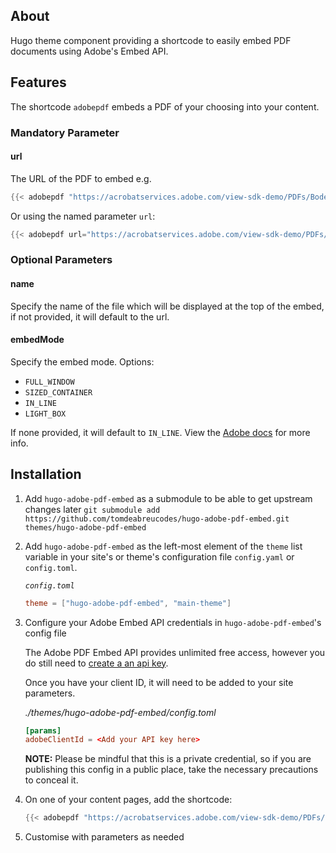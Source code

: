 ## About
Hugo theme component providing a shortcode to easily embed PDF documents using Adobe's Embed API.

## Features
The shortcode `adobepdf` embeds a PDF of your choosing into your content.

### Mandatory Parameter
#### url
The URL of the PDF to embed e.g.
```go
{{< adobepdf "https://acrobatservices.adobe.com/view-sdk-demo/PDFs/Bodea%20Brochure.pdf" >}}
```
Or using the named parameter `url`:
```go
{{< adobepdf url="https://acrobatservices.adobe.com/view-sdk-demo/PDFs/Bodea%20Brochure.pdf" >}}
```

### Optional Parameters
#### name
Specify the name of the file which will be displayed at the top of the embed, if not provided, it will default to the url.

#### embedMode
Specify the embed mode. Options:
- `FULL_WINDOW`
- `SIZED_CONTAINER`
- `IN_LINE`
- `LIGHT_BOX`

If none provided, it will default to `IN_LINE`. View the [Adobe docs](https://developer.adobe.com/document-services/docs/overview/pdf-embed-api/howtos/#embed-modes) for more info.

## Installation

1. Add `hugo-adobe-pdf-embed` as a submodule to be able to get upstream changes later `git submodule add https://github.com/tomdeabreucodes/hugo-adobe-pdf-embed.git themes/hugo-adobe-pdf-embed`
2. Add `hugo-adobe-pdf-embed` as the left-most element of the `theme` list variable in your site's or theme's configuration file `config.yaml` or `config.toml`. 
    
    *`config.toml`*
    ```toml
    theme = ["hugo-adobe-pdf-embed", "main-theme"]
    ```
3. Configure your Adobe Embed API credentials in `hugo-adobe-pdf-embed`'s config file

    The Adobe PDF Embed API provides unlimited free access, however you do still need to [create a an api key](https://acrobatservices.adobe.com/dc-integration-creation-app-cdn/main.html?api=pdf-embed-api).

    Once you have your client ID, it will need to be added to your site parameters.

    *./themes/hugo-adobe-pdf-embed/config.toml*
    ```toml
    [params]
    adobeClientId = <Add your API key here>
    ```
    **NOTE:** Please be mindful that this is a private credential, so if you are publishing this config in a public place, take the necessary precautions to conceal it.

4. On one of your content pages, add the shortcode:
    ```go
    {{< adobepdf "https://acrobatservices.adobe.com/view-sdk-demo/PDFs/Bodea%20Brochure.pdf" >}}
    ```
5. Customise with parameters as needed
